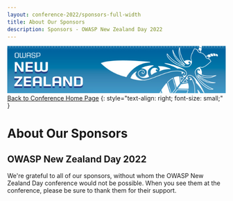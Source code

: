 ```yaml
---
layout: conference-2022/sponsors-full-width
title: About Our Sponsors
description: Sponsors - OWASP New Zealand Day 2022
---
```


[![Web Banner](/assets/images/2022_Banner_Graphic.jpg)](/conference/)   
[Back to Conference Home Page](index.md)
{: style="text-align: right; font-size: small;" }

# About Our Sponsors

## OWASP New Zealand Day 2022

We're grateful to all of our sponsors, without whom the OWASP New Zealand Day conference would not be possible.
When you see them at the conference, please be sure to thank them for their support.
